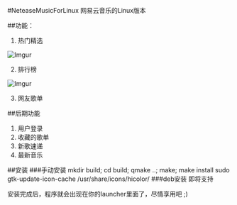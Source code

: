 #NeteaseMusicForLinux
网易云音乐的Linux版本

##功能：
1. 热门精选

![Imgur](http://i.imgur.com/KDG8KVX.png)

2. 排行榜

![Imgur](http://i.imgur.com/B9CuJak.png)

3. 网友歌单

##后期功能
1. 用户登录
2. 收藏的歌单
3. 新歌速递
4. 最新音乐

##安装
###手动安装
	mkdir build; cd build; qmake ..; make; make install
	sudo gtk-update-icon-cache /usr/share/icons/hicolor/
###deb安装
	即将支持
	
安装完成后，程序就会出现在你的launcher里面了，尽情享用吧 ;)
	




